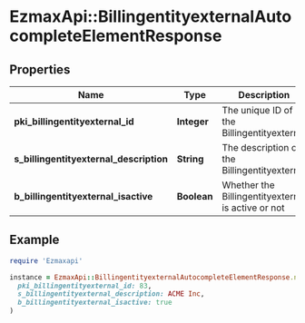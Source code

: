 # EzmaxApi::BillingentityexternalAutocompleteElementResponse

## Properties

| Name | Type | Description | Notes |
| ---- | ---- | ----------- | ----- |
| **pki_billingentityexternal_id** | **Integer** | The unique ID of the Billingentityexternal |  |
| **s_billingentityexternal_description** | **String** | The description of the Billingentityexternal |  |
| **b_billingentityexternal_isactive** | **Boolean** | Whether the Billingentityexternal is active or not |  |

## Example

```ruby
require 'Ezmaxapi'

instance = EzmaxApi::BillingentityexternalAutocompleteElementResponse.new(
  pki_billingentityexternal_id: 83,
  s_billingentityexternal_description: ACME Inc,
  b_billingentityexternal_isactive: true
)
```

